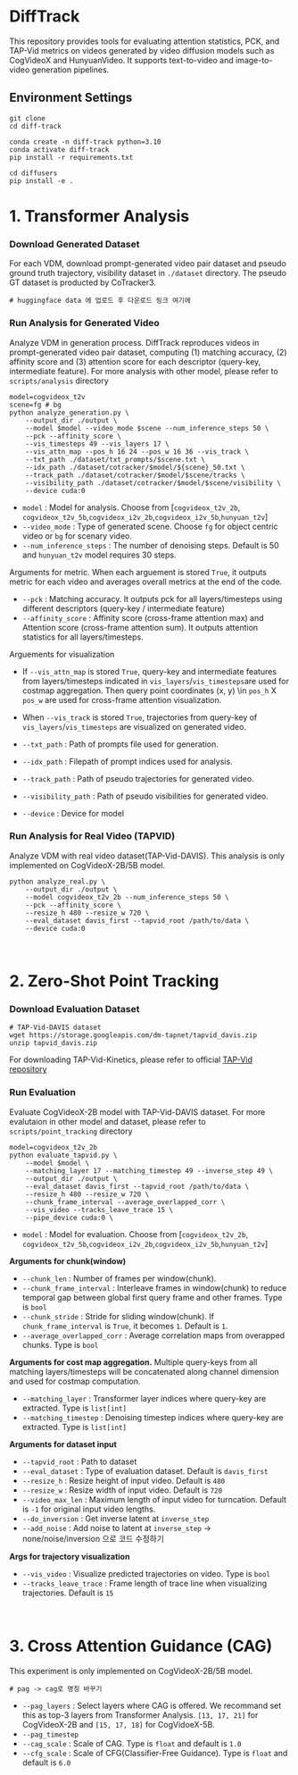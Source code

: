 # DiffTrack


This repository provides tools for evaluating attention statistics, PCK, and TAP-Vid metrics on videos generated by video diffusion models such as CogVideoX and HunyuanVideo. It supports text-to-video and image-to-video generation pipelines.


## Environment Settings
```
git clone
cd diff-track

conda create -n diff-track python=3.10
conda activate diff-track
pip install -r requirements.txt

cd diffusers
pip install -e .
```

# 1. Transformer Analysis
### Download Generated Dataset
For each VDM, download prompt-generated video pair dataset and pseudo ground truth trajectory, visibility dataset in `./dataset` directory. The pseudo GT dataset is producted by CoTracker3. 
```
# huggingface data 에 업로드 후 다운로드 링크 여기에
```

### Run Analysis for Generated Video

Analyze VDM in generation process. DiffTrack reproduces videos in prompt-generated video pair dataset, computing (1) matching accuracy, (2) affinity score and (3) attention score for each descriptor (query-key, intermediate feature). For more analysis with other model, please refer to `scripts/analysis` directory
```
model=cogvideox_t2v
scene=fg # bg
python analyze_generation.py \
    --output_dir ./output \
    --model $model --video_mode $scene --num_inference_steps 50 \
    --pck --affinity_score \
    --vis_timesteps 49 --vis_layers 17 \
    --vis_attn_map --pos_h 16 24 --pos_w 16 36 --vis_track \
    --txt_path ./dataset/txt_prompts/$scene.txt \
    --idx_path ./dataset/cotracker/$model/${scene}_50.txt \
    --track_path ./dataset/cotracker/$model/$scene/tracks \
    --visibility_path ./dataset/cotracker/$model/$scene/visibility \
    --device cuda:0
```

- `model` : Model for analysis. Choose from [`cogvideox_t2v_2b`, `cogvideox_t2v_5b`,`cogvideox_i2v_2b`,`cogvideox_i2v_5b`,`hunyuan_t2v`]
- `--video_mode` : Type of generated scene. Choose `fg` for object centric video or `bg` for scenary video.
- `--num_inference_steps` : The number of denoising steps. Default is 50 and  `hunyuan_t2v` model requires 30 steps.

Arguments for metric. When each arguement is stored `True`, it outputs metric for each video and averages overall metrics at the end of the code.
- `--pck` : Matching accuracy. It outputs pck for all layers/timesteps using different descriptors (query-key / intermediate feature)
- `--affinity_score` : Affinity score (cross-frame attention max) and Attention score (cross-frame attention sum). It outputs attention statistics for all layers/timesteps.
 
Arguements for visualization
- If `--vis_attn_map` is stored `True`,
    query-key and intermediate features from layers/timesteps indicated in `vis_layers`/`vis_timesteps`are used for costmap aggregation. Then query point coordinates (x, y) \in `pos_h` X `pos_w` are used for cross-frame attention visualization.
- When `--vis_track` is stored `True`,
    trajectories from query-key of `vis_layers`/`vis_timesteps` are visualized on generated video.

- `--txt_path` : Path of prompts file used for generation.
- `--idx_path` : Filepath of prompt indices used for analysis.
- `--track_path` : Path of pseudo trajectories for generated video.
- `--visibility_path` : Path of pseudo visibilities for generated video. 
- `--device` : Device for model




### Run Analysis for Real Video (TAPVID)
Analyze VDM with real video dataset(TAP-Vid-DAVIS). This analysis is only implemented on CogVideoX-2B/5B model.
```
python analyze_real.py \
    --output_dir ./output \
    --model cogvideox_t2v_2b --num_inference_steps 50 \
    --pck --affinity_score \
    --resize_h 480 --resize_w 720 \
    --eval_dataset davis_first --tapvid_root /path/to/data \
    --device cuda:0
```
</br>


# 2. Zero-Shot Point Tracking
### Download Evaluation Dataset
```
# TAP-Vid-DAVIS dataset
wget https://storage.googleapis.com/dm-tapnet/tapvid_davis.zip
unzip tapvid_davis.zip
```
For downloading TAP-Vid-Kinetics, please refer to official [TAP-Vid repository](https://github.com/google-deepmind/tapnet/tree/main/tapnet/tapvid)

### Run Evaluation
Evaluate CogVideoX-2B model with TAP-Vid-DAVIS dataset. For more evalutaion in other model and dataset, please refer to `scripts/point_tracking` directory


```
model=cogvideox_t2v_2b
python evaluate_tapvid.py \
    --model $model \
    --matching_layer 17 --matching_timestep 49 --inverse_step 49 \
    --output_dir ./output \
    --eval_dataset davis_first --tapvid_root /path/to/data \
    --resize_h 480 --resize_w 720 \
    --chunk_frame_interval --average_overlapped_corr \
    --vis_video --tracks_leave_trace 15 \
    --pipe_device cuda:0 \
```

- `model` : Model for evaluation. Choose from [`cogvideox_t2v_2b`, `cogvideox_t2v_5b`,`cogvideox_i2v_2b`,`cogvideox_i2v_5b`,`hunyuan_t2v`]

**Arguments for chunk(window)**
- `--chunk_len` : Number of frames per window(chunk). 
- `--chunk_frame_interval` : Interleave frames in window(chunk) to reduce temporal gap between global first query frame and other frames. Type is `bool`
- `--chunk_stride` : Stride for sliding window(chunk). If `chunk_frame_interval` is `True`, it becomes `1`. Default is `1`. 
- `--average_overlapped_corr` : Average correlation maps from overapped chunks. Type is `bool`


**Arguments for cost map aggregation.**
Multiple query-keys from all matching layers/timesteps will be concatenated along channel dimension and used for costmap computation.
- `--matching_layer` : Transformer layer indices where query-key are extracted. Type is `list[int]`
- `--matching_timestep` : Denoising timestep indices where query-key are extracted. Type is `list[int]`


**Arguments for dataset input**
- `--tapvid_root` : Path to dataset
- `--eval_dataset` : Type of evaluation dataset. Default is `davis_first`
- `--resize_h` : Resize height of input video. Default is `480`
- `--resize_w` : Resize width of input video. Default is `720`
- `--video_max_len` : Maximum length of input video for turncation. Default is `-1` for original input video lengths. 
- `--do_inversion` : Get inverse latent at `inverse_step`
- `--add_noise` : Add noise to latent at `inverse_step` -> none/noise/inversion 으로 코드 수정하기

**Args for trajectory visualization**
- `--vis_video` : Visualize predicted trajectories on video. Type is `bool`
- `--tracks_leave_trace` : Frame length of trace line when visualizing trajectories. Default is `15`

</br>


# 3. Cross Attention Guidance (CAG)
This experiment is only implemented on CogVideoX-2B/5B model.
```
# pag -> cag로 명칭 바꾸기
```
- `--pag_layers` : Select layers where CAG is offered. We recommand set this as top-3 layers from Transformer Analysis. `[13, 17, 21]` for CogVideoX-2B and `[15, 17, 18]` for CogVidoeX-5B.
- `--pag_timestep` 
- `--cag_scale` : Scale of CAG. Type is `float` and default is `1.0`
- `--cfg_scale` : Scale of CFG(Classifier-Free Guidance). Type is `float` and default is `6.0`

